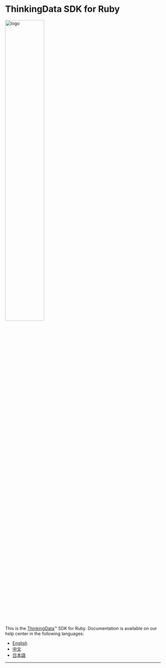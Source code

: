 # ThinkingData SDK for Ruby

<img src="https://user-images.githubusercontent.com/53337625/205621683-ed9b97ef-6a52-4903-a2c0-a955dddebb7d.png" alt="logo" width="50%"/>

This is the [ThinkingData](https://www.thinkingdata.cn)™ SDK for Ruby. Documentation is available on our help center in the following languages:

- [English](https://docs.thinkingdata.cn/ta-manual/latest/en/installation/installation_menu/server_sdk/ruby_sdk_installation/ruby_sdk_installation.html)
- [中文](https://docs.thinkingdata.cn/ta-manual/latest/installation/installation_menu/server_sdk/ruby_sdk_installation/ruby_sdk_installation.html)
- [日本語](https://docs.thinkingdata.io/ta-manual/v4.0/ja/installation/installation_menu/server_sdk/ruby_sdk_installation/ruby_sdk_installation.html)

---
